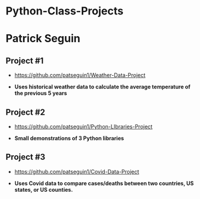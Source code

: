 # Python-Class-Projects

# Patrick Seguin


## Project #1

- https://github.com/patseguin1/Weather-Data-Project

- <b>Uses historical weather data to calculate the average temperature of the previous 5 years</b>


## Project #2

- https://github.com/patseguin1/Python-LIbraries-Project

- <b>Small demonstrations of 3 Python libraries</b>


## Project #3

- https://github.com/patseguin1/Covid-Data-Project

- <b>Uses Covid data to compare cases/deaths between two countries, US states, or US counties.</b>
